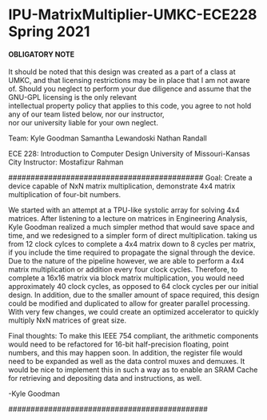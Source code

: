 # IPU-MatrixMultiplier-UMKC-ECE228 Spring 2021
#### OBLIGATORY NOTE 
It should be noted that this design was created as a part of a class at UMKC, and that licensing restrictions may be in place that 
I am not aware of. Should you neglect to perform your due diligence and assume that the GNU-GPL licensing is the only relevant     
intellectual property policy that applies to this code, you agree to not hold any of our team listed below, nor our instructor,    
nor our university liable for your own neglect.                                                                                    

Team:
Kyle Goodman
Samantha Lewandoski
Nathan Randall

ECE 228: Introduction to Computer Design
University of Missouri-Kansas City
Instructor: Mostafizur Rahman

############################################
Goal: Create a device capable of NxN matrix multiplication, demonstrate 4x4 matrix multiplication of four-bit numbers.

We started with an attempt at a TPU-like systolic array for solving 4x4 matrices. After listening to a lecture on matrices in
Engineering Analysis, Kyle Goodman realized a much simpler method that would save space and time, and we redesigned to a
simpler form of direct multiplication. taking us from 12 clock cylces to complete a 4x4 matrix down to 8 cycles per matrix,
if you include the time required to propagate the signal through the device. Due to the nature of the pipeline however, we
are able to perform a 4x4 matrix multiplication or addition every four clock cycles. Therefore, to complete a 16x16 matrix via
block matrix multiplication, you would need approximately 40 clock cycles, as opposed to 64 clock cycles per our initial 
design. In addition, due to the smaller amount of space required, this design could be modified and duplicated to allow for
greater parallel processing. With very few changes, we could create an optimized accelerator to quickly multiply NxN matrices 
of great size.

Final thoughts:
To make this IEEE 754 compliant, the arithmetic components would need to be refactored for 16-bit half-precision floating,
point numbers, and this may happen soon. In addition, the register file would need to be expanded as well as the data control 
muxes and demuxes. It would be nice to implement this in such a way as to enable an SRAM Cache for retrieving and depositing data
and instructions, as well. 

-Kyle Goodman

#############################################



